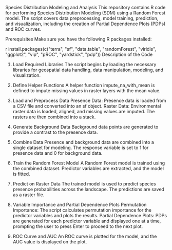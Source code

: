 Species Distribution Modeling and Analysis
This repository contains R code for performing Species Distribution Modeling (SDM) using a Random Forest model. The script covers data preprocessing, model training, prediction, and visualization, including the creation of Partial Dependence Plots (PDPs) and ROC curves.

Prerequisites
Make sure you have the following R packages installed:

r
install.packages(c("terra", "sf", "data.table", "randomForest", "viridis", "ggplot2", "vip", "pROC", "yardstick", "pdp"))
Description of the Code


1. Load Required Libraries
The script begins by loading the necessary libraries for geospatial data handling, data manipulation, modeling, and visualization.

2. Define Helper Functions
A helper function impute_na_with_mean is defined to impute missing values in raster layers with the mean value.

3. Load and Preprocess Data
Presence Data: Presence data is loaded from a CSV file and converted into an sf object.
Raster Data: Environmental raster data is loaded, aligned, and missing values are imputed. The rasters are then combined into a stack.

4. Generate Background Data
Background data points are generated to provide a contrast to the presence data.

5. Combine Data
Presence and background data are combined into a single dataset for modeling. The response variable is set to 1 for presence data and 0 for background data.

6. Train the Random Forest Model
A Random Forest model is trained using the combined dataset. Predictor variables are extracted, and the model is fitted.

7. Predict on Raster Data
The trained model is used to predict species presence probabilities across the landscape. The predictions are saved as a raster file.

8. Variable Importance and Partial Dependence Plots
Permutation Importance: The script calculates permutation importance for the predictor variables and plots the results.
Partial Dependence Plots: PDPs are generated for each predictor variable and displayed one at a time, prompting the user to press Enter to proceed to the next plot.

9. ROC Curve and AUC
An ROC curve is plotted for the model, and the AUC value is displayed on the plot.

